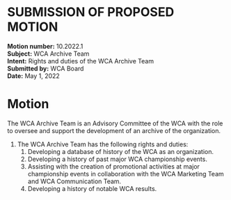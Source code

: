 # SUBMISSION OF PROPOSED MOTION

**Motion number:** 10.2022.1  
**Subject:** WCA Archive Team  
**Intent:** Rights and duties of the WCA Archive Team  
**Submitted by:** WCA Board  
**Date:** May 1, 2022

# Motion

The WCA Archive Team is an Advisory Committee of the WCA with the role to oversee and support the development of an archive of the organization.

1. The WCA Archive Team has the following rights and duties:
   1. Developing a database of history of the WCA as an organization.
   2. Developing a history of past major WCA championship events.
   3. Assisting with the creation of promotional activities at major championship events in collaboration with the WCA Marketing Team and WCA Communication Team.
   4. Developing a history of notable WCA results.
